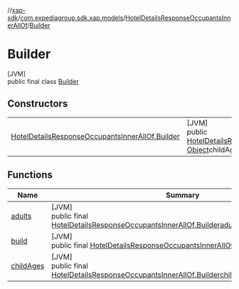 //[xap-sdk](../../../../index.md)/[com.expediagroup.sdk.xap.models](../../index.md)/[HotelDetailsResponseOccupantsInnerAllOf](../index.md)/[Builder](index.md)

# Builder

[JVM]\
public final class [Builder](index.md)

## Constructors

| | |
|---|---|
| [HotelDetailsResponseOccupantsInnerAllOf.Builder](-hotel-details-response-occupants-inner-all-of.-builder.md) | [JVM]<br>public [HotelDetailsResponseOccupantsInnerAllOf.Builder](index.md)[HotelDetailsResponseOccupantsInnerAllOf.Builder](-hotel-details-response-occupants-inner-all-of.-builder.md)([Object](https://docs.oracle.com/javase/8/docs/api/java/lang/Object.html)adults, [Object](https://docs.oracle.com/javase/8/docs/api/java/lang/Object.html)childAges) |

## Functions

| Name | Summary |
|---|---|
| [adults](adults.md) | [JVM]<br>public final [HotelDetailsResponseOccupantsInnerAllOf.Builder](index.md)[adults](adults.md)([Object](https://docs.oracle.com/javase/8/docs/api/java/lang/Object.html)adults) |
| [build](build.md) | [JVM]<br>public final [HotelDetailsResponseOccupantsInnerAllOf](../index.md)[build](build.md)() |
| [childAges](child-ages.md) | [JVM]<br>public final [HotelDetailsResponseOccupantsInnerAllOf.Builder](index.md)[childAges](child-ages.md)([Object](https://docs.oracle.com/javase/8/docs/api/java/lang/Object.html)childAges) |

